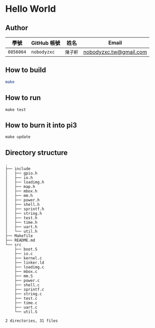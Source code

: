 # Hello World

## Author

| 學號 | GitHub 帳號 | 姓名 | Email |
| --- | ----------- | --- | --- |
|`0856064`| `nobodyzxc` | `陳子軒` | nobodyzxc.tw@gmail.com |

## How to build

```bash
make
```

## How to run

```
make test
```

## How to burn it into pi3

```
make update
```

## Directory structure

```
.
├── include
│   ├── gpio.h
│   ├── io.h
│   ├── loadimg.h
│   ├── map.h
│   ├── mbox.h
│   ├── mm.h
│   ├── power.h
│   ├── shell.h
│   ├── sprintf.h
│   ├── string.h
│   ├── test.h
│   ├── time.h
│   ├── uart.h
│   └── util.h
├── Makefile
├── README.md
└── src
    ├── boot.S
    ├── io.c
    ├── kernel.c
    ├── linker.ld
    ├── loadimg.c
    ├── mbox.c
    ├── mm.S
    ├── power.c
    ├── shell.c
    ├── sprintf.c
    ├── string.c
    ├── test.c
    ├── time.c
    ├── uart.c
    └── util.S

2 directories, 31 files
```
